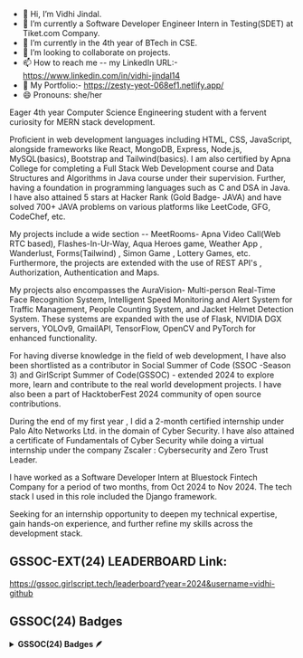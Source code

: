 - 👋 Hi, I’m Vidhi Jindal.
- 👀 I’m currently a Software Developer Engineer Intern in Testing(SDET) at Tiket.com Company.
- 🌱 I’m currently in the 4th year of BTech in CSE.
- 💞️ I’m looking to collaborate on projects.
- 📫 How to reach me -- my LinkedIn URL:- https://www.linkedin.com/in/vidhi-jindal14
- 👀 My Portfolio:-  https://zesty-yeot-068ef1.netlify.app/
- 😄 Pronouns: she/her



Eager 4th year Computer Science Engineering student with a fervent curiosity for MERN stack development. 

Proficient in web development languages including HTML, CSS, JavaScript, alongside frameworks like React, MongoDB, Express, Node.js, MySQL(basics), Bootstrap and Tailwind(basics). I am also certified by Apna College for completing a Full Stack Web Development course and Data Structures and Algorithms in Java course under their supervision. Further, having a foundation in programming languages such as C and DSA in Java. I have also attained 5 stars at Hacker Rank (Gold Badge- JAVA) and have solved 700+ JAVA problems on various platforms like LeetCode, GFG, CodeChef, etc.

My projects include a wide section -- MeetRooms- Apna Video Call(Web RTC based), Flashes-In-Ur-Way, Aqua Heroes game, Weather App , Wanderlust, Forms(Tailwind) , Simon Game , Lottery Games, etc. Furthermore, the projects are extended with the use of REST API's , Authorization, Authentication and Maps. 

My projects also encompasses the AuraVision- Multi-person Real-Time Face Recognition System, Intelligent Speed Monitoring and Alert System for Traffic Management, People Counting System, and Jacket Helmet Detection System. These systems are expanded with the use of Flask, NVIDIA DGX servers, YOLOv9, GmailAPI, TensorFlow, OpenCV and PyTorch for enhanced functionality.

For having diverse knowledge in the field of web development, I have also been shortlisted as a contributor in Social Summer of Code (SSOC -Season 3) and GirlScript Summer of Code(GSSOC) - extended 2024 to explore more, learn and contribute to the real world development projects. I have also been a part of HacktoberFest 2024 community of open source contributions.

During the end of my first year , I did a 2-month certified internship under Palo Alto Networks Ltd. in the domain of Cyber Security. I have also attained a certificate of Fundamentals of Cyber Security while doing a virtual internship under the company Zscaler : Cybersecurity and Zero Trust Leader.

I have worked as a Software Developer Intern at Bluestock Fintech Company for a period of two months, from Oct 2024 to Nov 2024. The tech stack I used in this role included the Django framework.

Seeking for an internship opportunity to deepen my technical expertise, gain hands-on experience, and further refine my skills across the development stack.

## GSSOC-EXT(24) LEADERBOARD Link:
https://gssoc.girlscript.tech/leaderboard?year=2024&username=vidhi-github


## GSSOC(24) Badges 
<details>	
 <summary><b>GSSOC(24) Badges 🪶</b></summary><br>
<div style='display:flex; align-items:center; gap: 10px;' align='center'><a href="https://gssoc.girlscript.tech/leaderboard">
<img src="https://raw.githubusercontent.com/GSSoC24/Postman-Challenge/main/docs/assets/Postman%20White.png" width="100px" height="100px" />
  <img src="https://raw.githubusercontent.com/GSSoC24/Postman-Challenge/main/docs/assets/1.png" width="100px" height="100px" />
  <img src="https://raw.githubusercontent.com/GSSoC24/Postman-Challenge/main/docs/assets/2.png" width="100px" height="100px" />
  <img src="https://raw.githubusercontent.com/GSSoC24/Postman-Challenge/main/docs/assets/3.png" width="100px" height="100px" />
  <img src="https://raw.githubusercontent.com/GSSoC24/Postman-Challenge/main/docs/assets/4.png" width="100px" height="100px" />
  <img src="https://raw.githubusercontent.com/GSSoC24/Postman-Challenge/main/docs/assets/5.png" width="100px" height="100px" />
</div>
</details>


